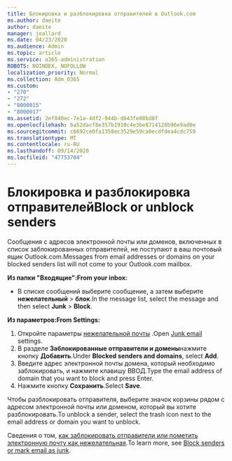 ```yaml
---
title: Блокировка и разблокировка отправителей в Outlook.com
ms.author: daeite
author: daeite
manager: joallard
ms.date: 04/23/2020
ms.audience: Admin
ms.topic: article
ms.service: o365-administration
ROBOTS: NOINDEX, NOFOLLOW
localization_priority: Normal
ms.collection: Adm_O365
ms.custom:
- "270"
- "272"
- "8000015"
- "8000017"
ms.assetid: 2ef840ec-7e1a-4df2-944b-d643fe08bd8f
ms.openlocfilehash: ba52dacf8e357b1910c4e3be8714128b96e9ad0e
ms.sourcegitcommit: c6692ce0fa1358ec3529e59ca0ecdfdea4cdc759
ms.translationtype: MT
ms.contentlocale: ru-RU
ms.lasthandoff: 09/14/2020
ms.locfileid: "47753704"
---
```

# <a name="block-or-unblock-senders"></a><span data-ttu-id="8c715-102">Блокировка и разблокировка отправителей</span><span class="sxs-lookup"><span data-stu-id="8c715-102">Block or unblock senders</span></span>

<span data-ttu-id="8c715-103">Сообщения с адресов электронной почты или доменов, включенных в список заблокированных отправителей, не поступают в ваш почтовый ящик Outlook.com.</span><span class="sxs-lookup"><span data-stu-id="8c715-103">Messages from email addresses or domains on your blocked senders list will not come to your Outlook.com mailbox.</span></span>

<span data-ttu-id="8c715-104">**Из папки "Входящие":**</span><span class="sxs-lookup"><span data-stu-id="8c715-104">**From your inbox:**</span></span>

- <span data-ttu-id="8c715-105">В списке сообщений выберите сообщение, а затем выберите **нежелательный**  >  **блок**.</span><span class="sxs-lookup"><span data-stu-id="8c715-105">In the message list, select the message and then select **Junk** > **Block**.</span></span>

<span data-ttu-id="8c715-106">**Из параметров:**</span><span class="sxs-lookup"><span data-stu-id="8c715-106">**From Settings:**</span></span>

1. <span data-ttu-id="8c715-107">Откройте параметры [нежелательной почты](https://outlook.live.com/mail/options/mail/junkEmail) .</span><span class="sxs-lookup"><span data-stu-id="8c715-107">Open [Junk email](https://outlook.live.com/mail/options/mail/junkEmail) settings.</span></span>
2. <span data-ttu-id="8c715-108">В разделе **Заблокированные отправители и домены**нажмите кнопку **Добавить**.</span><span class="sxs-lookup"><span data-stu-id="8c715-108">Under **Blocked senders and domains**, select **Add**.</span></span>
3. <span data-ttu-id="8c715-109">Введите адрес электронной почты домена, который необходимо заблокировать, и нажмите клавишу ВВОД.</span><span class="sxs-lookup"><span data-stu-id="8c715-109">Type the email address of domain that you want to block and press Enter.</span></span>
4. <span data-ttu-id="8c715-110">Нажмите кнопку **Сохранить**.</span><span class="sxs-lookup"><span data-stu-id="8c715-110">Select **Save**.</span></span>

<span data-ttu-id="8c715-111">Чтобы разблокировать отправителя, выберите значок корзины рядом с адресом электронной почты или доменом, который вы хотите разблокировать.</span><span class="sxs-lookup"><span data-stu-id="8c715-111">To unblock a sender, select the trash icon next to the email address or domain you want to unblock.</span></span>

<span data-ttu-id="8c715-112">Сведения о том, [как заблокировать отправители или пометить электронную почту как нежелательная](https://support.office.com/article/a3ece97b-82f8-4a5e-9ac3-e92fa6427ae4?wt.mc_id=Office_Outlook_com_Alchemy).</span><span class="sxs-lookup"><span data-stu-id="8c715-112">To learn more, see [Block senders or mark email as junk](https://support.office.com/article/a3ece97b-82f8-4a5e-9ac3-e92fa6427ae4?wt.mc_id=Office_Outlook_com_Alchemy).</span></span>